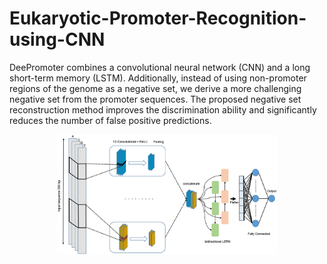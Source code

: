 # Eukaryotic-Promoter-Recognition-using-CNN
DeePromoter combines a convolutional neural network (CNN) and a long short-term memory (LSTM). Additionally, instead of using non-promoter regions of the genome as a negative set, we derive a more challenging negative set from the promoter sequences. The proposed negative set reconstruction method improves the discrimination ability and significantly reduces the number of false positive predictions.
<p align="center">
    <img src="figs/model.jpg" width="70%">
</p>
